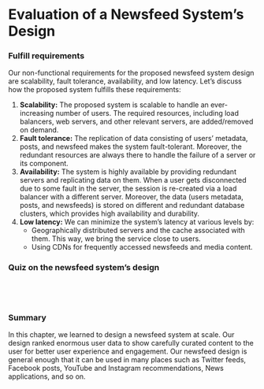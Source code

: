 # Evaluation of a Newsfeed System’s Design

### Fulfill requirements <a href="#fulfill-requirements-0" id="fulfill-requirements-0"></a>

Our non-functional requirements for the proposed newsfeed system design are scalability, fault tolerance, availability, and low latency. Let’s discuss how the proposed system fulfills these requirements:

1. **Scalability:** The proposed system is scalable to handle an ever-increasing number of users. The required resources, including load balancers, web servers, and other relevant servers, are added/removed on demand.
2. **Fault tolerance:** The replication of data consisting of users’ metadata, posts, and newsfeed makes the system fault-tolerant. Moreover, the redundant resources are always there to handle the failure of a server or its component.
3. **Availability:** The system is highly available by providing redundant servers and replicating data on them. When a user gets disconnected due to some fault in the server, the session is re-created via a load balancer with a different server. Moreover, the data (users metadata, posts, and newsfeeds) is stored on different and redundant database clusters, which provides high availability and durability.
4. **Low latency:** We can minimize the system’s latency at various levels by:
   * Geographically distributed servers and the cache associated with them. This way, we bring the service close to users.
   * Using CDNs for frequently accessed newsfeeds and media content.

### Quiz on the newsfeed system’s design <a href="#quiz-on-the-newsfeed-systems-design-0" id="quiz-on-the-newsfeed-systems-design-0"></a>

<figure><img src="https://kuweiguge.github.io/Grokking-Modern-System-Design-Interview-Gitbook/.gitbook/assets/Screenshot 2023-09-06 at 12.28.07 AM.png" alt=""><figcaption></figcaption></figure>

<figure><img src="https://kuweiguge.github.io/Grokking-Modern-System-Design-Interview-Gitbook/.gitbook/assets/Screenshot 2023-09-06 at 12.27.35 AM.png" alt=""><figcaption></figcaption></figure>

<figure><img src="https://kuweiguge.github.io/Grokking-Modern-System-Design-Interview-Gitbook/.gitbook/assets/Screenshot 2023-09-06 at 12.28.40 AM.png" alt=""><figcaption></figcaption></figure>

<figure><img src="https://kuweiguge.github.io/Grokking-Modern-System-Design-Interview-Gitbook/.gitbook/assets/Screenshot 2023-09-06 at 12.29.30 AM.png" alt=""><figcaption></figcaption></figure>

### Summary <a href="#summary-0" id="summary-0"></a>

In this chapter, we learned to design a newsfeed system at scale. Our design ranked enormous user data to show carefully curated content to the user for better user experience and engagement. Our newsfeed design is general enough that it can be used in many places such as Twitter feeds, Facebook posts, YouTube and Instagram recommendations, News applications, and so on.
